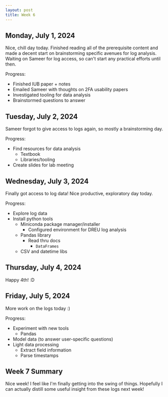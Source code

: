```yaml
---
layout: post
title: Week 6
---
```

## Monday, July 1, 2024

Nice, chill day today. Finished reading all of the prerequisite content and made a decent start on brainstorming specific avenues for log analysis. Waiting on Sameer for log access, so can't start any practical efforts until then.

Progress:

- Finished IUB paper + notes
- Emailed Sameer with thoughts on 2FA usability papers
- Investigated tooling for data analysis
- Brainstormed questions to answer

## Tuesday, July 2, 2024

Sameer forgot to give access to logs again, so mostly a brainstorming day.

Progress:

- Find resources for data analysis
    - Textbook
    - Libraries/tooling
- Create slides for lab meeting

## Wednesday, July 3, 2024

Finally got access to log data! Nice productive, exploratory day today.

Progress:

- Explore log data
- Install python tools
    - Miniconda package manager/installer
        - Configured environment for DREU log analysis
    - Pandas library
        - Read thru docs
            - `DataFrames`
    - CSV and datetime libs

## Thursday, July 4, 2024

Happy 4th! :D

## Friday, July 5, 2024

More work on the logs today :)

Progress:

- Experiment with new tools
    - Pandas
- Model data (to answer user-specific questions)
- Light data processing
    - Extract field information
    - Parse timestamps

## Week 7 Summary

Nice week! I feel like I'm finally getting into the swing of things. Hopefully I can actually distill some useful insight from these logs next week!
